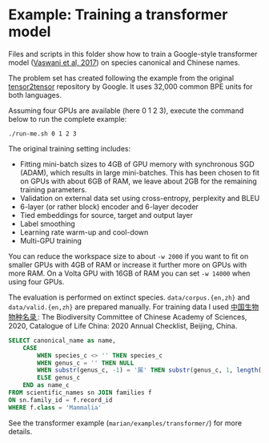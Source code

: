 # Example: Training a transformer model

Files and scripts in this folder show how to train a Google-style transformer model ([Vaswani et al, 2017](https://arxiv.org/abs/1706.03762)) on species canonical and Chinese names.

The problem set has created following the example from the original [tensor2tensor](https://github.com/tensorflow/tensor2tensor) repository by Google. It uses 32,000 common BPE units for both languages.

Assuming four GPUs are available (here 0 1 2 3), execute the command below to run the complete example:

```
./run-me.sh 0 1 2 3
```

The original training setting includes:

* Fitting mini-batch sizes to 4GB of GPU memory with synchronous SGD (ADAM), which results in large mini-batches. This has been chosen to fit on GPUs with about 6GB of RAM, we leave about 2GB for the remaining training parameters.
* Validation on external data set using cross-entropy, perplexity and BLEU
* 6-layer (or rather block) encoder and 6-layer decoder
* Tied embeddings for source, target and output layer
* Label smoothing
* Learning rate warm-up and cool-down
* Multi-GPU training

You can reduce the workspace size to about `-w 2000` if you want to fit on smaller GPUs with 4GB of RAM or increase it further more on GPUs with more RAM. On a Volta GPU with 16GB of RAM you can set `-w 14000` when using four GPUs.

The evaluation is performed on extinct species. `data/corpus.{en,zh}` and `data/valid.{en,zh}` are prepared manually. For training data I used [中国生物物种名录 ](http://sp2000.org.cn/info/info_how_to_cite): The Biodiversity Committee of Chinese Academy of Sciences, 2020, Catalogue of Life China: 2020 Annual Checklist, Beijing, China.

```sql
SELECT canonical_name as name,
	CASE
		WHEN species_c <> '' THEN species_c 
		WHEN genus_c = '' THEN NULL
		WHEN substr(genus_c, -1) = '属' THEN substr(genus_c, 1, length(genus_c) - 1)
		ELSE genus_c
	END as name_c
FROM scientific_names sn JOIN families f 
ON sn.family_id = f.record_id
WHERE f.class = 'Mammalia'
```

See the transformer example (`marian/examples/transformer/`) for more details.
